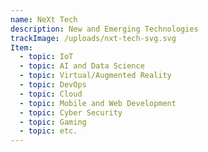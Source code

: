 ```yaml
---
name: NeXt Tech
description: New and Emerging Technologies
trackImage: /uploads/nxt-tech-svg.svg
Item:
  - topic: IoT
  - topic: AI and Data Science
  - topic: Virtual/Augmented Reality
  - topic: DevOps
  - topic: Cloud
  - topic: Mobile and Web Development
  - topic: Cyber Security
  - topic: Gaming
  - topic: etc.
---
```


